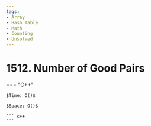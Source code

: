 ```yaml
---
tags:
- Array
- Hash Table
- Math
- Counting
- Unsolved
---
```



# 1512. Number of Good Pairs

=== "C++"

    $Time: O()$

    $Space: O()$

    ``` c++
    ```